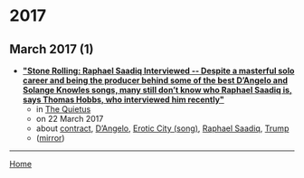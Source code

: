 # 2017

## March 2017 (1)

 - [**"Stone Rolling: Raphael Saadiq Interviewed -- Despite a masterful solo career and being the producer behind some of the best D’Angelo and Solange Knowles songs, many still don’t know who Raphael Saadiq is, says Thomas Hobbs, who interviewed him recently"**](https://thequietus.com/articles/22052-raphael-saadiq-interview-solange-prince)
    - in [The Quietus](../../../publications/p-t/the-quietus/index.md)
    - on 22 March 2017
    - about [contract](../../../topics/contract/index.md), [D’Angelo](../../../topics/d-angelo/index.md), [Erotic City (song)](../../../topics/song/erotic-city/index.md), [Raphael Saadiq](../../../topics/raphael-saadiq/index.md), [Trump](../../../topics/trump/index.md)
    - ([mirror](https://web.archive.org/web/*/https://thequietus.com/articles/22052-raphael-saadiq-interview-solange-prince))

----

[Home](../index.md)
